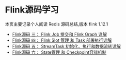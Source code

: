 # Flink源码学习

本页主要记录个人阅读 Redis 源码总结,版本 flink 1.12.1

- [Flink源码 三： Flink Job 提交和 Flink Graph 详解](/flink/3.md)
- [Flink源码 四： Flink Slot 管理 和 Task 部署执行详解](/flink/4.md)
- [Flink源码 五： StreamTask 初始化、执行和数据流转详解](/flink/5.md)
- [Flink源码 六： State管理 和 Checkpoint容错机制](/flink/6.md)

